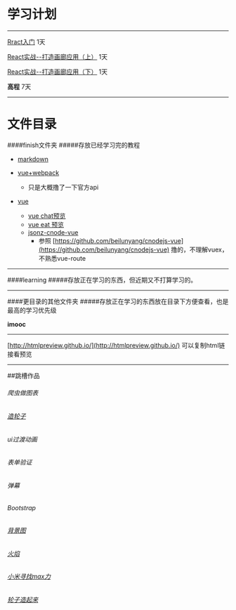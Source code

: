 学习计划
======

---------------

[Rract入门](http://www.imooc.com/learn/504) 1天

[React实战--打造画廊应用（上）](http://www.imooc.com/view/507) 1天

[React实战--打造画廊应用（下）](http://www.imooc.com/learn/652) 1天

__高程__ 7天

------

# 文件目录
####finish文件夹
#####存放已经学习完的教程

+ [markdown](https://github.com/zhangxinxinWTB/learn/tree/imooc/finish/markdown)

+ [vue+webpack](https://github.com/zhangxinxinWTB/learn/tree/imooc/finish/vue%2Bwebpack) 
	+ 只是大概撸了一下官方api 

+ [vue](https://github.com/zhangxinxinWTB/learn/tree/imooc/finish/vue)
	+ [vue chat预览](http://htmlpreview.github.io/?https://github.com/zhangxinxinWTB/learn/blob/imooc/finish/vue/vue-eat/index.html)
	+ [vue eat 预览](http://htmlpreview.github.io/?https://github.com/zhangxinxinWTB/learn/imooc/finish/vue/vue-eat/index.html)
	+ [jsonz-cnode-vue](https://github.com/zhangxinxinWTB/learn/tree/master/finish/vue/jsonz-cnodejs-vue)
		+ 参照 [https://github.com/beilunyang/cnodejs-vue](https://github.com/beilunyang/cnodejs-vue) 撸的，不理解vuex，不熟悉vue-route  

------

####learning
#####存放正在学习的东西，但近期又不打算学习的。
	

------
####更目录的其他文件夹
#####存放正在学习的东西放在目录下方便查看，也是最高的学习优先级

__imooc__
	
------
[http://htmlpreview.github.io/](http://htmlpreview.github.io/) 可以复制html链接看预览

------
##跳槽作品

###### 爬虫做图表
###### [造轮子](http://strml.net/)
###### ui过渡动画
###### 表单验证
###### 弹幕
###### Bootstrap
###### [背景图](http://www.alquimiawrg.com/#/home)
###### [火焰](http://www.html5tricks.com/demo/html5-fire-ball-shooter/index.html)
###### [小米寻找max力](http://s1.mi.com/m/ghd/2016/maxpre/index.html)
###### [轮子造起来](https://github.com/jun-lu/SortAnimate)
